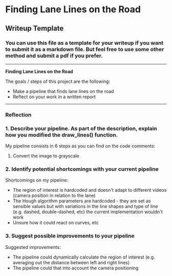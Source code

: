 # **Finding Lane Lines on the Road** 

## Writeup Template

### You can use this file as a template for your writeup if you want to submit it as a markdown file. But feel free to use some other method and submit a pdf if you prefer.

---

**Finding Lane Lines on the Road**

The goals / steps of this project are the following:
* Make a pipeline that finds lane lines on the road
* Reflect on your work in a written report


[//]: # (Image References)

[image1]: ./examples/grayscale.jpg "Grayscale"

---

### Reflection

### 1. Describe your pipeline. As part of the description, explain how you modified the draw_lines() function.

My pipeline consists in 6 steps as you can find on the code comments:

1) Convert the image to grayscale

[image2]: ./pipeline_write_up_images/step_1_grayscale.png "Step 1 - Convert the image to grayscale"


### 2. Identify potential shortcomings with your current pipeline


Shortcomings on my pipeline:

- The region of interest is hardcoded and doesn't adapt to different videos (camera position in relation to the lane)
- The Hough algorithm parameters are hardcoded - they are set as sensible values but with variations in the line shapes
and type of line (e.g. dashed, double-dashed, etc) the current implementation wouldn't work
- Unsure how it could react on curves, etc

### 3. Suggest possible improvements to your pipeline

Suggested improvements:

- The pipeline could dynamically calculate the region of interest (e.g. averaging out the distance between left and right
lines)
- The pipeline could that into account the camera positioning
